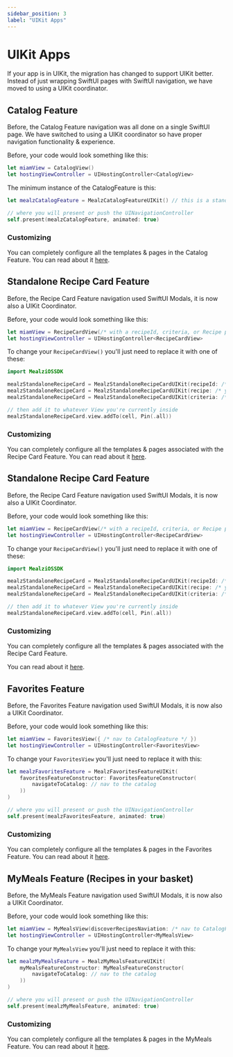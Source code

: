 ```yaml
---
sidebar_position: 3
label: "UIKit Apps"
---
```


# UIKit Apps

If your app is in UIKit, the migration has changed to support UIKit better.
Instead of just wrapping SwiftUI pages with SwiftUI navigation, we have moved to using a UIKit coordinator.

## Catalog Feature

Before, the Catalog Feature navigation was all done on a single SwiftUI page.
We have switched to using a UIKit coordinator so have proper navigation functionality & experience.

Before, your code would look something like this:

```swift
let miamView = CatalogView()
let hostingViewController = UIHostingController<CatalogView>
```

The minimum instance of the CatalogFeature is this:

```swift
let mealzCatalogFeature = MealzCatalogFeatureUIKit() // this is a standalone UINavigationController

// where you will present or push the UINavigationController 
self.present(mealzCatalogFeature, animated: true)
```

### Customizing

You can completely configure all the templates & pages in the Catalog Feature.
You can read about it [here](/docs/ios/features/catalog/customize-views).

## Standalone Recipe Card Feature

Before, the Recipe Card Feature navigation used SwiftUI Modals, it is now also a UIKit Coordinator.

Before, your code would look something like this:

```swift
let miamView = RecipeCardView(/* with a recipeId, criteria, or Recipe passed in */)
let hostingViewController = UIHostingController<RecipeCardView>
```

To change your `RecipeCardView()` you'll just need to replace it with one of these:

```swift
import MealziOSSDK

mealzStandaloneRecipeCard = MealzStandaloneRecipeCardUIKit(recipeId: /* your String recipe id */)
mealzStandaloneRecipeCard = MealzStandaloneRecipeCardUIKit(recipe: /* your Recipe object */)
mealzStandaloneRecipeCard = MealzStandaloneRecipeCardUIKit(criteria: /* your SuggestionsCriteria object */)

// then add it to whatever View you're currently inside
mealzStandaloneRecipeCard.view.addTo(cell, Pin(.all))
```

### Customizing

You can completely configure all the templates & pages associated with the Recipe Card Feature.
You can read about it [here](/docs/ios/features/recipe-card/customize-views).

## Standalone Recipe Card Feature

Before, the Recipe Card Feature navigation used SwiftUI Modals, it is now also a UIKit Coordinator.

Before, your code would look something like this:

```swift
let miamView = RecipeCardView(/* with a recipeId, criteria, or Recipe passed in */)
let hostingViewController = UIHostingController<RecipeCardView>
```

To change your `RecipeCardView()` you'll just need to replace it with one of these:

```swift
import MealziOSSDK

mealzStandaloneRecipeCard = MealzStandaloneRecipeCardUIKit(recipeId: /* your String recipe id */)
mealzStandaloneRecipeCard = MealzStandaloneRecipeCardUIKit(recipe: /* your Recipe object */)
mealzStandaloneRecipeCard = MealzStandaloneRecipeCardUIKit(criteria: /* your SuggestionsCriteria object */)

// then add it to whatever View you're currently inside
mealzStandaloneRecipeCard.view.addTo(cell, Pin(.all))
```

### Customizing

You can completely configure all the templates & pages associated with the Recipe Card Feature.

You can read about it [here](/docs/ios/features/recipe-card/customize-views.md).

## Favorites Feature

Before, the Favorites Feature navigation used SwiftUI Modals, it is now also a UIKit Coordinator.

Before, your code would look something like this:

```swift
let miamView = FavoritesView({ /* nav to CatalogFeature */ })
let hostingViewController = UIHostingController<FavoritesView>
```

To change your `FavoritesView` you'll just need to replace it with this:
```swift
let mealzFavoritesFeature = MealzFavoritesFeatureUIKit(
    favoritesFeatureConstructor: FavoritesFeatureConstructor(
        navigateToCatalog: // nav to the catalog
    ))
)

// where you will present or push the UINavigationController 
self.present(mealzFavoritesFeature, animated: true)
```

### Customizing

You can completely configure all the templates & pages in the Favorites Feature.
You can read about it [here](/docs/ios/features/favorites/customize-views).

## MyMeals Feature (Recipes in your basket)

Before, the MyMeals Feature navigation used SwiftUI Modals, it is now also a UIKit Coordinator.

Before, your code would look something like this:

```swift
let miamView = MyMealsView(discoverRecipesNaviation: /* nav to CatalogFeature */)
let hostingViewController = UIHostingController<MyMealsView>
```

To change your `MyMealsView` you'll just need to replace it with this:
```swift
let mealzMyMealsFeature = MealzMyMealsFeatureUIKit(
    myMealsFeatureConstructor: MyMealsFeatureConstructor(
        navigateToCatalog: // nav to the catalog
    ))
)

// where you will present or push the UINavigationController 
self.present(mealzMyMealsFeature, animated: true)
```

### Customizing

You can completely configure all the templates & pages in the MyMeals Feature.
You can read about it [here](/docs/ios/features/myMeals/customize-views).
